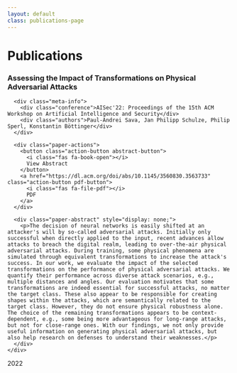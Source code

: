 ```yaml
---
layout: default
class: publications-page
---
```


# Publications

<div class="publications-timeline">
  <!-- Dynamically add the current year -->
  <div class="publication-entry first">
    <div class="year-marker" id="current-year"></div>
  </div>

  <!-- Publication for 2022 -->
  <div class="publication-item" data-date="November 7, 2022">
    <div class="paper-info">
      <h3>Assessing the Impact of Transformations on Physical Adversarial Attacks</h3>
      
      <div class="meta-info">
        <div class="conference">AISec'22: Proceedings of the 15th ACM Workshop on Artificial Intelligence and Security</div>
        <div class="authors">Paul-Andrei Sava, Jan Philipp Schulze, Philip Sperl, Konstantin Böttinger</div>
      </div>
      
      <div class="paper-actions">
        <button class="action-button abstract-button">
          <i class="fas fa-book-open"></i>
          View Abstract
        </button>
        <a href="https://dl.acm.org/doi/abs/10.1145/3560830.3563733" class="action-button pdf-button">
          <i class="fas fa-file-pdf"></i>
          PDF
        </a>
      </div>
      
      <div class="paper-abstract" style="display: none;">
        <p>The decision of neural networks is easily shifted at an attacker's will by so-called adversarial attacks. Initially only successful when directly applied to the input, recent advances allow attacks to breach the digital realm, leading to over-the-air physical adversarial attacks. During training, some physical phenomena are simulated through equivalent transformations to increase the attack's success. In our work, we evaluate the impact of the selected transformations on the performance of physical adversarial attacks. We quantify their performance across diverse attack scenarios, e.g., multiple distances and angles. Our evaluation motivates that some transformations are indeed essential for successful attacks, no matter the target class. These also appear to be responsible for creating shapes within the attacks, which are semantically related to the target class. However, they do not ensure physical robustness alone. The choice of the remaining transformations appears to be context-dependent, e.g., some being more advantageous for long-range attacks, but not for close-range ones. With our findings, we not only provide useful information on generating physical adversarial attacks, but also help research on defenses to understand their weaknesses.</p>
      </div>
    </div>
  </div>

  <!-- Year 2022 -->
  <div class="publication-entry">
    <div class="year-marker">2022</div>
  </div>
</div>

<script>
  // Set the current year dynamically
  document.getElementById('current-year').textContent = new Date().getFullYear();

  document.querySelectorAll('.abstract-button').forEach(button => {
    button.addEventListener('click', function() {
      const abstract = this.closest('.paper-info').querySelector('.paper-abstract');
      if (abstract.style.display === 'none') {
        abstract.style.display = 'block';
        this.innerHTML = '<i class="fas fa-book"></i> Hide Abstract';
        this.classList.add('active');
      } else {
        abstract.style.display = 'none';
        this.innerHTML = '<i class="fas fa-book-open"></i> View Abstract';
        this.classList.remove('active');
      }
    });
  });
</script>



